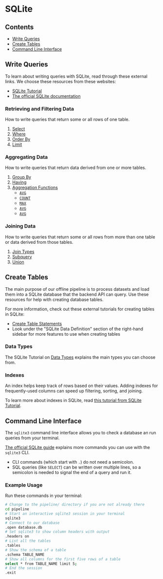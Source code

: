 # SQLite

## Contents

- [Write Queries](#write-queries)
- [Create Tables](#create-table)
- [Command Line Interface](#command-line-interface)

## Write Queries

To learn about writing queries with SQLite, read through these external links. We choose these resources from these websites:

- [SQLite Tutorial](https://www.sqlitetutorial.net)
- [The official SQLite documentation](https://sqlite.org/index.html)

### Retrieving and Filtering Data

How to write queries that return some or all rows of one table.

1. [Select](https://www.sqlitetutorial.net/sqlite-select)
2. [Where](https://www.sqlitetutorial.net/sqlite-where)
3. [Order By](https://www.sqlitetutorial.net/sqlite-order-by)
4. [Limit](https://www.sqlitetutorial.net/sqlite-limit)

### Aggregating Data

How to write queries that return data derived from one or more tables.

1. [Group By](https://www.sqlitetutorial.net/sqlite-group-by)
2. [Having](https://www.sqlitetutorial.net/sqlite-having)
3. [Aggregation Functions](https://sqlite.org/lang_aggfunc.html)
    - [`AVG`](https://www.sqlitetutorial.net/sqlite-avg)
    - [`COUNT`](https://www.sqlitetutorial.net/sqlite-avg)
    - [`MAX`](https://www.sqlitetutorial.net/sqlite-avg)
    - [`AVG`](https://www.sqlitetutorial.net/sqlite-avg)
    - [`AVG`](https://www.sqlitetutorial.net/sqlite-avg)

### Joining Data

How to write queries that return some or all rows from more than one table or data derived from those tables.

1. [Join Types](https://www.sqlitetutorial.net/sqlite-join)
2. [Subquery](https://www.sqlitetutorial.net/sqlite-subquery)
3. [Union](https://www.sqlitetutorial.net/sqlite-union)

## Create Tables

The main purpose of our offline pipeline is to process datasets and load them into a SQLite database that the backend API can query. Use these resources for help with creating database tables.

For more information, check out these external tutorials for creating tables in SQLite:

- [Create Table Statements](https://www.sqlitetutorial.net/sqlite-create-table/)
- Look under the "SQLite Data Definition" section of the right-hand sidebar for more features to use when creating tables

### Data Types

The SQLite Tutorial on [Data Types](https://www.sqlitetutorial.net/sqlite-data-types/) explains the main types you can choose from.

### Indexes

An index helps keep track of rows based on their values. Adding indexes for frequently-used columns can speed up filtering, sorting, and joining.

To learn more about indexes in SQLite, read [this tutorial from SQLite Tutorial](https://www.sqlitetutorial.net/sqlite-index/).

## Command Line Interface

The `sqlite3` command line interface allows you to check a database an run queries from your terminal.

[The official SQLite guide](https://sqlite.org/cli.html) explains more commands you can use with the `sqlite3` CLI.

- CLI commands (which start with `.`) do not need a semicolon.
- SQL queries (like `SELECT`) can be written over multiple lines, so a semicolon is needed to signal the end of a query and run it.

### Example Usage

Run these commands in your terminal:

```bash
# Change to the pipeline/ directory if you are not already there
cd pipeline
# Start an interactive sqlite3 session in your terminal
sqlite3
# Connect to our database
.open database.db
# Set sqlite3 to show column headers with output
.headers on
# List all the tables
.tables
# Show the schema of a table
.schema TABLE_NAME
# Show all columns for the first five rows of a table
select * from TABLE_NAME limit 5;
# End the session
.exit
```
